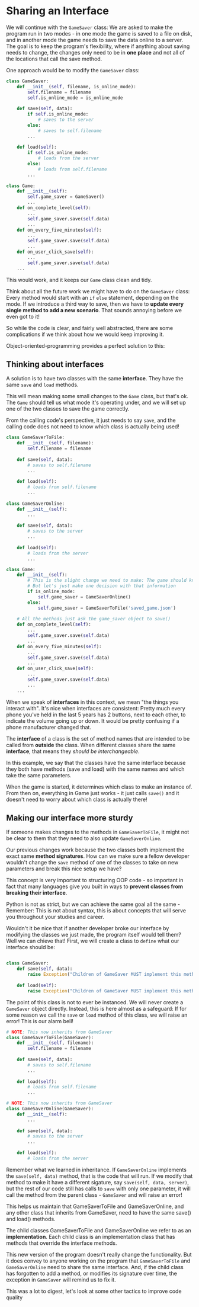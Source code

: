 # Sharing an Interface

We will continue with the  `GameSaver` class: We are asked to make the program run in two modes - in one mode the game is saved to a file on disk, and in another mode the game needs to save the data online to a server. The goal is to keep the program's flexibility, where if anything about saving needs to change, the changes only need to be in **one place** and not all of the locations that call the save method.

One approach would be to modify the `GameSaver` class:

```python
class GameSaver:
    def __init__(self, filename, is_online_mode):
        self.filename = filename
        self.is_online_mode = is_online_mode
    
    def save(self, data):
        if self.is_online_mode:
            # saves to the server
        else:
            # saves to self.filename
        ...
        
    def load(self):
        if self.is_online_mode:
            # loads from the server
        else:
            # loads from self.filename
        ...
        
class Game:
    def __init__(self):
        self.game_saver = GameSaver()
        ...
    def on_complete_level(self):
        ...
        self.game_saver.save(self.data)
        ...
    def on_every_five_minutes(self):
        ...
        self.game_saver.save(self.data)
        ...
    def on_user_click_save(self):
        ...
        self.game_saver.save(self.data)
    ...
```

This would work, and it keeps our `Game` class clean and tidy. 

Think about all the future work we might have to do on the `GameSaver` class: Every method would start with an `if` `else` statement, depending on the mode. If we introduce a third way to save, then we have to **update every single method to add a new scenario**. That sounds annoying before we even got to it! 

So while the code is clear, and fairly well abstracted, there are some complications if we think about how we would keep improving it. 

Object-oriented-programming provides a perfect solution to this:

## Thinking about interfaces

A solution is to have two classes with the same **interface**. They have the same `save` and `load` methods. 

This will mean making some small changes to the `Game` class, but that's ok. The `Game` should tell us what mode it's operating under, and we will set up one of the two classes to save the game correctly.

From the calling code's perspective, it just needs to say `save`, and the calling code does not need to know which class is actually being used!

```python
class GameSaverToFile:
    def __init__(self, filename):
        self.filename = filename
    
    def save(self, data):
        # saves to self.filename
        ...
        
    def load(self):
        # loads from self.filename
        ...
        
class GameSaverOnline:
    def __init__(self):
        ...
    
    def save(self, data):
        # saves to the server
        ...
        
    def load(self):
        # loads from the server
        ...

class Game:
    def __init__(self):
        # This is the slight change we need to make: The game should know what mode it's running with
        # But let's just make one decision with that information
        if is_online_mode:
            self.game_saver = GameSaverOnline()
        else:
            self.game_saver = GameSaverToFile('saved_game.json')
    
    # All the methods just ask the game_saver object to save()
    def on_complete_level(self):
        ...
        self.game_saver.save(self.data)
        ...
    def on_every_five_minutes(self):
        ...
        self.game_saver.save(self.data)
        ...
    def on_user_click_save(self):
        ...
        self.game_saver.save(self.data)
        ...
    ...
```
When we speak of **interfaces** in this context, we mean "the things you interact with". It's nice when interfaces are consistent: Pretty much every phone you've held in the last 5 years has 2 buttons, next to each other, to indicate the volume going up or down. It would be pretty confusing if a phone manufacturer changed that.

The **interface** of a class is the set of method names that are intended to be called from **outside** the class. When different classes share the same **interface**, that means they _should be interchangeable_.  

In this example, we say that the classes have the same interface because they both have methods (save and load) with the same names and which take the same parameters.

When the game is started, it determines which class to make an instance of. From then on, everything in Game just works - it just calls `save()` and it doesn't need to worry about which class is actually there!

## Making our interface more sturdy

If someone makes changes to the methods in `GameSaverToFile`, it might not be clear to them that they need to also update `GameSaverOnline`. 

Our previous changes work because the two classes both implement the exact same **method signatures**. How can we make sure a fellow developer wouldn't change the `save` method of one of the classes to take on new parameters and break this nice setup we have? 

This concept is very important to structuring OOP code - so important in fact that many languages give you built in ways to **prevent classes from breaking their interface**. 

Python is not as strict, but we can achieve the same goal all the same - Remember: This is not about syntax, this is about concepts that will serve you throughout your studies and career. 

Wouldn't it be nice that if another developer broke our interface by modifying the classes we just made, the program itself would tell them? Well we can chieve that!  First, we will create a class to `define` what our interface should be:

```python

class GameSaver:
    def save(self, data):
        raise Exception("Children of GameSaver MUST implement this method")
        
    def load(self):
        raise Exception("Children of GameSaver MUST implement this method")
```

The point of this class is not to ever be instanced. We will never create a `GameSaver` object directly. Instead, this is here almost as a safeguard: If for some reason we call the `save` or `load` method of this class, we will raise an error! This is our alarm bell!

```python
# NOTE: This now inherits from GameSaver
class GameSaverToFile(GameSaver):
    def __init__(self, filename):
        self.filename = filename
    
    def save(self, data):
        # saves to self.filename
        ...
        
    def load(self):
        # loads from self.filename
        ...

# NOTE: This now inherits from GameSaver    
class GameSaverOnline(GameSaver):
    def __init__(self):
        ...
    
    def save(self, data):
        # saves to the server
        ...
        
    def load(self):
        # loads from the server

```

Remember what we learned in inheritance. If `GameSaverOnline` implements the `save(self, data)` method, that is the code that will run. If we modify that method to make it have a different sigature, say `save(self, data, server)`, but the rest of our code still has calls to `save` with only one parameter, it will call the method from the parent class - `GameSaver` and will raise an error!

This helps us maintain that GameSaverToFile and GameSaverOnline, and any other class that inherits from GameSaver, need to have the same save() and load() methods.

The child classes GameSaverToFile and  GameSaverOnline we refer to as an **implementation**. Each child class is an implementation class that has methods that override the interface methods.

This new version of the program doesn't really change the functionality. But it does convey to anyone working on the program that `GameSaverToFile` and `GameSaverOnline` need to share the same interface. And, if the child class has forgotten to add a method, or modifies its signature over time, the exception in `GameSaver` will remind us to fix it.

This was a lot to digest, let's look at some other tactics to improve code quality
